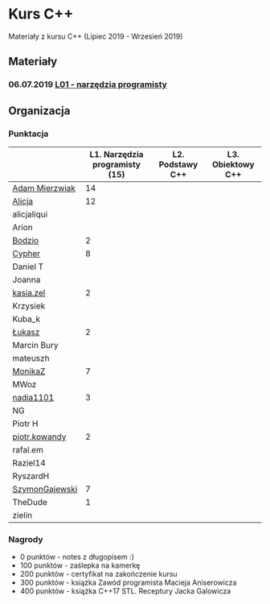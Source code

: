 # Kurs C++

Materiały z kursu C++ (Lipiec 2019 - Wrzesień 2019)

## Materiały

### 06.07.2019 [L01 - narzędzia programisty](L01-programmers-tools)

## Organizacja

### Punktacja

| | L1. Narzędzia programisty (15) | L2. Podstawy C++ | L3. Obiektowy C++ |
|---                                                  |--- |--- |--- |
| [Adam Mierzwiak](https://github.com/adamvm)         | 14 |    |    | 
| [Alicja](https://github.com/AlicjaBonder)           | 12 |    |    |
| alicjaliqui                                         |    |    |    |
| Arion                                               |    |    |    |
| [Bodzio](https://github.com/Dolaroza)               |  2 |    |    |
| [Cypher](https://github.com/ChopSeeGuy)             |  8 |    |    |
| Daniel T                                            |    |    |    |
| Joanna                                              |    |    |    |
| [kasia.zel](https://github.com/kasiazel)            |  2 |    |    |
| Krzysiek                                            |    |    |    |
| Kuba_k                                              |    |    |    |
| [Łukasz](https://github.com/lucaswalicki)           |  2 |    |    |
| Marcin Bury                                         |    |    |    |
| mateuszh                                            |    |    |    |
| [MonikaZ](https://github.com/MonikaZelechowska)     |  7 |    |    |
| MWoz                                                |    |    |    |
| [nadia1101](https://github.com/JustynaSlazak)       |  3 |    |    |
| NG                                                  |    |    |    |
| Piotr H                                             |    |    |    |
| [piotr.kowandy](https://github.com/PiotrKowandy)    |  2 |    |    |
| rafal.em                                            |    |    |    |
| Raziel14                                            |    |    |    |
| RyszardH                                            |    |    |    |
| [SzymonGajewski](https://github.com/SzymonGajewski) |  7 |    |    |
| TheDude                                             |  1 |    |    |
| zielin                                              |    |    |    |

### Nagrody

- 0 punktów - notes z długopisem :)
- 100 punktów - zaślepka na kamerkę
- 200 punktów - certyfikat na zakończenie kursu
- 300 punktów - książka Zawód programista Macieja Aniserowicza
- 400 punktów - książka C++17 STL. Receptury Jacka Galowicza

